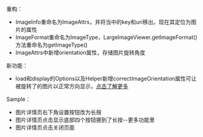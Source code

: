 重构：
* ImageInfo重命名为ImageAttrs，并将当中的key和uri移出，现在其定位为图片的属性
* ImageFormat重命名为ImageType，LargeImageViewer.getImageFormat()方法重命名为getImageType()
* ImageAttrs中新增orientation属性，存储图片旋转角度

新功能：
* load和display的Options以及Helper新增correctImageOrientation属性可让被旋转了的图片以正常方向显示，[点击了解更多](../wiki/correct_image_orientation.md)


Sample：
* 图片详情页右下角设置按钮改为长按
* 图片详情页点击显示底部四个按钮挪到了长按--更多功能里
* 图片详情页点击关闭页面
